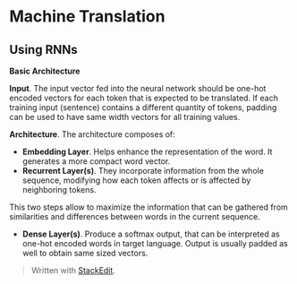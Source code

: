 # Machine Translation

## Using RNNs

**Basic Architecture**

**Input**. The input vector fed into the neural network should be one-hot encoded vectors for each token that is expected to be translated. If each training input (sentence) contains a different quantity of tokens, padding can be used to have same width vectors for all training values.

**Architecture**. The architecture composes of: 
- **Embedding Layer**. Helps enhance the representation of the word. It generates a more compact word vector. 
- **Recurrent Layer(s)**. They incorporate information from the whole sequence, modifying how each token affects or is affected by neighboring tokens.

This two steps allow to maximize the information that can be gathered from similarities and differences between words in the current sequence. 

- **Dense Layer(s)**. Produce a softmax output, that can be interpreted as one-hot encoded words in target language. Output is usually padded as well to obtain same sized vectors.


> Written with [StackEdit](https://stackedit.io/).
<!--stackedit_data:
eyJoaXN0b3J5IjpbLTE4NTEwNjY5OTldfQ==
-->